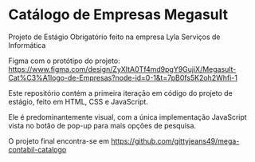 # Catálogo de Empresas Megasult

Projeto de Estágio Obrigatório feito na empresa Lyla Serviços de Informática

Figma com o protótipo do projeto: https://www.figma.com/design/ZyXItA0Tf4md9pgY9GujiX/Megasult-Cat%C3%A1logo-de-Empresas?node-id=0-1&t=7pB0fs5K2oh2Whfi-1

Este repositório contém a primeira iteração em código do projeto de estágio, feito em HTML, CSS e JavaScript.

Ele é predominantemente visual, com a única implementação JavaScript vista no botão de pop-up para mais opções de pesquisa.

O projeto final encontra-se em https://github.com/gittyjeans49/mega-contabil-catalogo
